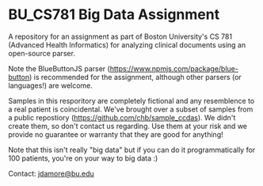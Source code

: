 # BU_CS781 Big Data Assignment 

A repository for an assignment as part of Boston University's CS 781 (Advanced Health Informatics) for analyzing clinical documents using an open-source parser. 

Note the BlueButtonJS parser (https://www.npmjs.com/package/blue-button) is recommended for the assignment, although other parsers (or languages!) are welcome. 

Samples in this resporitory are completely fictional and any resemblence to a real patient is coincidental. We've brought over a subset of samples from a public repostiory (https://github.com/chb/sample_ccdas). We didn't create them, so don't contact us regarding. Use them at your risk and we provide no guarantee or warranty that they are good for anything! 

Note that this isn't really "big data" but if you can do it programmatically for 100 patients, you're on your way to big data :) 

Contact: jdamore@bu.edu
